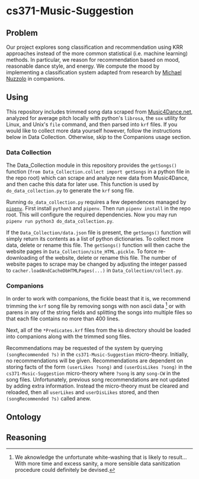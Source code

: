 # cs371-Music-Suggestion

## Problem
Our project explores song classification and recommendation using KRR approaches instead of the more common
statistical (i.e. machine learning) methods. In particular, we reason for recommendation based on mood, reasonable
dance style, and energy. We compute the mood by implementing a classification system adapted from research by
[Michael Nuzzolo](https://sites.tufts.edu/eeseniordesignhandbook/2015/music-mood-classification/) in companions.

## Using
This repository includes trimmed song data scraped from [Music4Dance.net](https://www.music4dance.net/),
analyzed for average pitch locally with python's `librosa`, the `sox` utility for Linux, and Unix's `file` command,
and then parsed into `krf` files. If you would like to collect more data yourself however, follow the instructions
below in Data Collection. Otherwise, skip to the Companions usage section.

### Data Collection
The Data_Collection module in this repository provides the `getSongs()` function
(`from Data_Collection.collect import getSongs` in a python file in the repo root) which can scrape and analyze new
data from Music4Dance, and then cache this data for later use. This function is used by `do_data_collection.py` to
generate the `krf` song file.

Running `do_data_collection.py` requires a few dependences managed by [`pipenv`](https://pipenv.pypa.io/en/latest/).
First install `python3` and `pipenv`. Then run `pipenv install` in the repo root. This will configure the required
dependencies. Now you may run `pipenv run python3 do_data_collection.py`.

If the `Data_Collection/data.json` file is present, the `getSongs()` function will simply return its contents as a
list of python dictionaries. To collect more data, delete or rename this file. The `getSongs()` function will then
cache the website pages in `Data_Collection/site_HTML.pickle`. To force re-downloading of the website, delete or
rename this file. The number of website pages to scrape may be changed by adjusting the integer passed to
`cacher.loadAndCacheDbHTMLPages(...)` in `Data_Collection/collect.py`.

### Companions
In order to work with companions, the fickle beast that it is, we recommend trimming the `krf` song file by removing
songs with non ascii data [^1] or with parens in any of the string fields and splitting the songs into multiple files
so that each file contains no more than 400 lines.

Next, all of the `*Predicates.krf` files from the `kb` directory should be loaded into companions along with the trimmed
song files.

Recommendations may be requested of the system by querying `(songRecommended ?s)` in the `cs371-Music-Suggestion`
micro-theory. Initially, no recommendations will be given. Recommendations are dependent on storing facts of the form
`(userLikes ?song)` and `(userDisLikes ?song)` in the `cs371-Music-Suggestion` micro-theory where `?song` is any
`song-CW` in the song files. Unfortunately, previous song recommendations are not updated by adding extra information.
Instead the micro-theory must be cleared and reloaded, then all `userLikes` and `userDisLikes` stored, and then
`(songRecommended ?s)` called anew.

## Ontology

## Reasoning

[^1]: We aknowledge the unfortunate white-washing that is likely to result... With more time and excess sanity, a more
sensible data sanitization procedure could definitely be devised.
